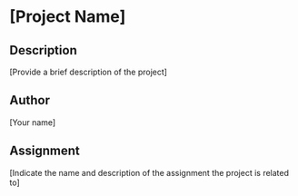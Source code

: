 # [Project Name]

## Description
[Provide a brief description of the project]

## Author
[Your name]

## Assignment
[Indicate the name and description of the assignment the project is related to]